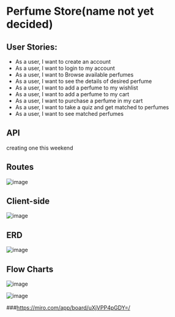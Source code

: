 # Perfume Store(name not yet decided)


## User Stories:
- As a user, I want to create an account
- As a user, I want to login to my account 
- As a user, I want to Browse available perfumes
- As a user, I want to see the details of desired perfume
- As a user, I want to add a perfume to my wishlist
- As a user, I want to add a perfume to my cart
- As a user, I want to purchase a perfume in my cart
- As a user, I want to take a quiz and get matched to perfumes
- As a user, I want to see matched perfumes

## API  
creating one this weekend


## Routes
![image](https://user-images.githubusercontent.com/56799470/194616337-cedd3884-8580-42c7-bc0a-18b6ae80c634.png)


## Client-side
![image](https://user-images.githubusercontent.com/56799470/194618458-69dc6b5c-9248-42ab-9aba-efa30104981f.png)


## ERD
![image](https://user-images.githubusercontent.com/56799470/194637710-2f18cb07-444a-49fe-8b7f-3928ecdb69e0.png)


## Flow Charts

![image](https://user-images.githubusercontent.com/56799470/194635329-4604c15d-8622-49ac-a423-052a1f159782.png)

![image](https://user-images.githubusercontent.com/56799470/194635538-4a16fae8-4f09-46cf-8b21-2f4637a1eec0.png)

###https://miro.com/app/board/uXjVPP4pGDY=/

